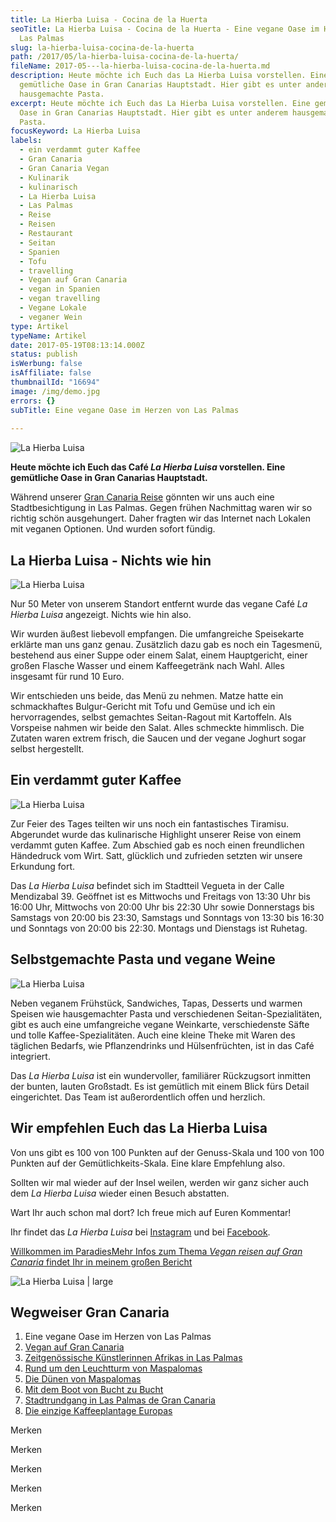 ```yaml
---
title: La Hierba Luisa - Cocina de la Huerta
seoTitle: La Hierba Luisa - Cocina de la Huerta - Eine vegane Oase im Herzen von
  Las Palmas
slug: la-hierba-luisa-cocina-de-la-huerta
path: /2017/05/la-hierba-luisa-cocina-de-la-huerta/
fileName: 2017-05---la-hierba-luisa-cocina-de-la-huerta.md
description: Heute möchte ich Euch das La Hierba Luisa vorstellen. Eine
  gemütliche Oase in Gran Canarias Hauptstadt. Hier gibt es unter anderem
  hausgemachte Pasta.
excerpt: Heute möchte ich Euch das La Hierba Luisa vorstellen. Eine gemütliche
  Oase in Gran Canarias Hauptstadt. Hier gibt es unter anderem hausgemachte
  Pasta.
focusKeyword: La Hierba Luisa
labels:
  - ein verdammt guter Kaffee
  - Gran Canaria
  - Gran Canaria Vegan
  - Kulinarik
  - kulinarisch
  - La Hierba Luisa
  - Las Palmas
  - Reise
  - Reisen
  - Restaurant
  - Seitan
  - Spanien
  - Tofu
  - travelling
  - Vegan auf Gran Canaria
  - vegan in Spanien
  - vegan travelling
  - Vegane Lokale
  - veganer Wein
type: Artikel
typeName: Artikel
date: 2017-05-19T08:13:14.000Z
status: publish
isWerbung: false
isAffiliate: false
thumbnailId: "16694"
image: /img/demo.jpg
errors: {}
subTitle: Eine vegane Oase im Herzen von Las Palmas
  
---
```


![La Hierba Luisa](http://cardamonchai.com/wp-content/uploads/2017/05/33941107653_3464444646_k-640x426.jpg)

**Heute möchte ich Euch das Café _La Hierba Luisa_ vorstellen. Eine gemütliche
Oase in Gran Canarias Hauptstadt.**

Während unserer [Gran Canaria Reise](/2017/05/vegan-auf-gran-canaria/) gönnten
wir uns auch eine Stadtbesichtigung in Las Palmas. Gegen frühen Nachmittag waren
wir so richtig schön ausgehungert. Daher fragten wir das Internet nach Lokalen
mit veganen Optionen. Und wurden sofort fündig.

## La Hierba Luisa - Nichts wie hin

![La Hierba Luisa](http://cardamonchai.com/wp-content/uploads/2017/05/34709979926_a2d77ae774_k-640x426.jpg)

Nur 50 Meter von unserem Standort entfernt wurde das vegane Café _La Hierba
Luisa_ angezeigt. Nichts wie hin also.

Wir wurden äußest liebevoll empfangen. Die umfangreiche Speisekarte erklärte man
uns ganz genau. Zusätzlich dazu gab es noch ein Tagesmenü, bestehend aus einer
Suppe oder einem Salat, einem Hauptgericht, einer großen Flasche Wasser und
einem Kaffeegetränk nach Wahl. Alles insgesamt für rund 10 Euro.

Wir entschieden uns beide, das Menü zu nehmen. Matze hatte ein schmackhaftes
Bulgur-Gericht mit Tofu und Gemüse und ich ein hervorragendes, selbst gemachtes
Seitan-Ragout mit Kartoffeln. Als Vorspeise nahmen wir beide den Salat. Alles
schmeckte himmlisch. Die Zutaten waren extrem frisch, die Saucen und der vegane
Joghurt sogar selbst hergestellt.

## Ein verdammt guter Kaffee

![La Hierba Luisa](http://cardamonchai.com/wp-content/uploads/2017/05/34365409100_4277715245_k-640x426.jpg)

Zur Feier des Tages teilten wir uns noch ein fantastisches Tiramisu. Abgerundet
wurde das kulinarische Highlight unserer Reise von einem verdammt guten Kaffee.
Zum Abschied gab es noch einen freundlichen Händedruck vom Wirt. Satt, glücklich
und zufrieden setzten wir unsere Erkundung fort.

Das _La Hierba Luisa_ befindet sich im Stadtteil Vegueta in der Calle
Mendizabal 39. Geöffnet ist es Mittwochs und Freitags von 13:30 Uhr bis 16:00
Uhr, Mittwochs von 20:00 Uhr bis 22:30 Uhr sowie Donnerstags bis Samstags von
20:00 bis 23:30, Samstags und Sonntags von 13:30 bis 16:30 und Sonntags von
20:00 bis 22:30. Montags und Dienstags ist Ruhetag.

## Selbstgemachte Pasta und vegane Weine

![La Hierba Luisa](http://cardamonchai.com/wp-content/uploads/2017/05/34750165095_4103dbcc62_k-640x961.jpg)

Neben veganem Frühstück, Sandwiches, Tapas, Desserts und warmen Speisen wie
hausgemachter Pasta und verschiedenen Seitan-Spezialitäten, gibt es auch eine
umfangreiche vegane Weinkarte, verschiedenste Säfte und tolle
Kaffee-Spezialitäten. Auch eine kleine Theke mit Waren des täglichen Bedarfs,
wie Pflanzendrinks und Hülsenfrüchten, ist in das Café integriert.

Das _La Hierba Luisa_ ist ein wundervoller, familiärer Rückzugsort inmitten der
bunten, lauten Großstadt. Es ist gemütlich mit einem Blick fürs Detail
eingerichtet. Das Team ist außerordentlich offen und herzlich.

## Wir empfehlen Euch das La Hierba Luisa

Von uns gibt es 100 von 100 Punkten auf der Genuss-Skala und 100 von 100 Punkten
auf der Gemütlichkeits-Skala. Eine klare Empfehlung also.

Sollten wir mal wieder auf der Insel weilen, werden wir ganz sicher auch dem _La
Hierba Luisa_ wieder einen Besuch abstatten.

Wart Ihr auch schon mal dort? Ich freue mich auf Euren Kommentar!

Ihr findet das _La Hierba Luisa_ bei
[Instagram](https://www.instagram.com/lahierbaluisa/?hl=de) und bei
[Facebook](https://www.facebook.com/lahierbaluisa/?fref=ts).

[Willkommen im ParadiesMehr Infos zum Thema _Vegan reisen auf Gran Canaria_ findet Ihr in meinem großen Bericht](/2017/05/vegan-auf-gran-canaria/)

![La Hierba Luisa | large](http://cardamonchai.com/wp-content/uploads/2017/05/34587993052_495603d943_k-800x431.jpg)

## Wegweiser Gran Canaria

1.  Eine vegane Oase im Herzen von Las Palmas
1.  [Vegan auf Gran Canaria](/2017/05/vegan-auf-gran-canaria/)
1.  [Zeitgenössische Künstlerinnen Afrikas in Las Palmas](/2017/06/el-iris-de-lucy-las-palmas/)
1.  [Rund um den Leuchtturm von Maspalomas](/2017/06/rund-um-den-leuchtturm-von-maspalomas/)
1.  [Die Dünen von Maspalomas](/2017/07/die-duenen-von-maspalomas/)
1.  [Mit dem Boot von Bucht zu Bucht](/2017/07/gran-canaria-der-sueden/)
1.  [Stadtrundgang in Las Palmas de Gran Canaria](/2017/08/las-palmas-de-gran-canaria/)
1.  [Die einzige Kaffeeplantage Europas](/2017/09/die-einzige-kaffeeplantage-europas/)

Merken

Merken

Merken

Merken

Merken

  